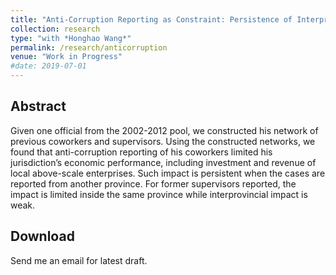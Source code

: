 ```yaml
---
title: "Anti-Corruption Reporting as Constraint: Persistence of Interprovincial Impact"
collection: research
type: "with *Honghao Wang*"
permalink: /research/anticorruption
venue: "Work in Progress"
#date: 2019-07-01
---
```


Abstract
------
Given one official from the 2002-2012 pool, we constructed his network of previous coworkers and supervisors. Using the constructed networks, we found that anti-corruption reporting of his coworkers limited his jurisdiction’s economic performance, including investment and revenue of local above-scale enterprises. Such impact is persistent when the cases are reported from another province. For former supervisors reported, the impact is limited inside the same province while interprovincial impact is weak.

Download
------
Send me an email for latest draft.
